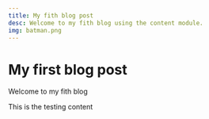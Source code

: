 ```yaml
---
title: My fith blog post
desc: Welcome to my fith blog using the content module.
img: batman.png
---
```

# My first blog post

Welcome to my fith blog

This is the testing content